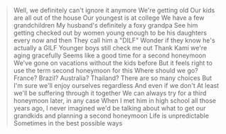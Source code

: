 >Well, we definitely can't ignore it anymore
>We're getting old
>Our kids are all out of the house
>Our youngest is at college
>We have a few grandchildren
>My husband's definitely a foxy grandpa
>See him getting checked out by women young enough to be his daughters every now and then
>They call him a "DILF"
>Wonder if they know he's actually a GILF
>Younger boys still check me out
>Thank Kami we're aging gracefully
>Seems like a good time for a second honeymoon
>We've gone on vacations without the kids before
>But it feels right to use the term second honeymoon for this
>Where should we go?
>France?
>Brazil?
>Australia?
>Thailand?
>There are so many choices
>But I'm sure we'll enjoy ourselves regardless
>And even if we don't
>At least we'll be suffering through it together
>We can always try for a third honeymoon later, in any case
>When I met him in high school all those years ago, I never imagined we'd be talking about what to get our grandkids and planning a second honeymoon
>Life is unpredictable
>Sometimes in the best possible ways
